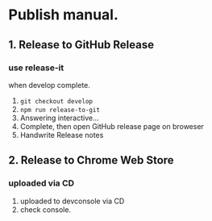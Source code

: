 # Publish manual.
## 1. Release to GitHub Release

### use release-it

when develop complete.

1. `git checkout develop`
2. `npm run release-to-git`
3. Answering interactive...
4. Complete, then open GitHub release page on broweser
5. Handwrite Release notes

## 2. Release to Chrome Web Store
### uploaded via CD

1. uploaded to devconsole via CD
2. check console.
